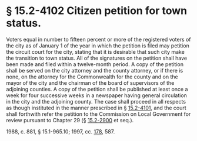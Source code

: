 # § 15.2-4102 Citizen petition for town status.

<p>Voters equal in number to fifteen percent or more of the registered voters of the city as of January 1 of the year in which the petition is filed may petition the circuit court for the city, stating that it is desirable that such city make the transition to town status. All of the signatures on the petition shall have been made and filed within a twelve-month period. A copy of the petition shall be served on the city attorney and the county attorney, or if there is none, on the attorney for the Commonwealth for the county and on the mayor of the city and the chairman of the board of supervisors of the adjoining counties. A copy of the petition shall be published at least once a week for four successive weeks in a newspaper having general circulation in the city and the adjoining county. The case shall proceed in all respects as though instituted in the manner prescribed in § <a href='http://law.lis.virginia.gov/vacode/15.2-4101/'>15.2-4101</a>, and the court shall forthwith refer the petition to the Commission on Local Government for review pursuant to Chapter 29 (§ <a href='http://law.lis.virginia.gov/vacode/15.2-2900/'>15.2-2900</a> et seq.).</p><p>1988, c. 881, § 15.1-965.10; 1997, cc. <a href='http://lis.virginia.gov/cgi-bin/legp604.exe?971+ful+CHAP0178'>178</a>, 587.</p>